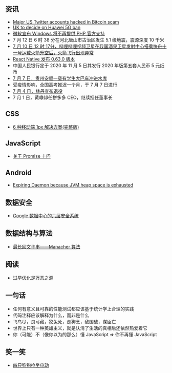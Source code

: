 ## 资讯

- [Major US Twitter accounts hacked in Bitcoin scam](https://www.bbc.co.uk/news/technology-53425822)
- [UK to decide on Huawei 5G ban](https://www.bbc.co.uk/news/technology-51263800)
- [微软宣布 Windows 将不再提供 PHP 官方支持](https://news-web.php.net/php.internals/110907)
- 7 月 12 日 6 时 38 分在河北唐山市古治区发生 5.1 级地震，震源深度 10 千米
- [7 月 10 日 12 时 17分，哔哩哔哩视频卫星在我国酒泉卫星发射中心搭乘快舟十一号运载火箭升空后，火箭飞行出现异常](http://weibo.com/1323527941/JaylwoKo8)
- [React Native 发布 0.63.0 版本](https://reactnative.dev/blog/2020/07/06/version-0.63)
- 中国人民银行定于 2020 年 11 月 5 日其发行 2020 年版第五套人民币 5 元纸币
- [7 月 7 日，贵州安顺一载有学生大巴车冲进水库](https://news.163.com/20/0707/14/FGUJ2MM60001899O.html)
- 受疫情影响，全国高考推迟一个月，于 7 月 7 日进行
- [7 月 4 日，林丹宣布退役](http://toutiao.lawnewcn.com/pc/122122.html)
- 7 月 1 日，黄峥卸任拼多多 CEO，继续担任董事长

## CSS

- [6 种移动端 1px 解决方案(完整版)](https://mp.weixin.qq.com/s/IrV0-v3v5Cl969yFCI58Rg)

## JavaScript

- [关于 Promise 十问](https://mp.weixin.qq.com/s/dtJJWmfzjWf8Odxlve7BZA)

## Android

- [Expiring Daemon because JVM heap space is exhausted](https://stackoverflow.com/questions/56075455/expiring-daemon-because-jvm-heap-space-is-exhausted)

## 数据安全

- [Google 数据中心的六层安全系统](http://weibo.com/1815070622/Ja6Xd3qGt)

## 数据结构与算法

- [最长回文子串——Manacher 算法](https://segmentfault.com/a/1190000003914228)

## 阅读

- [过早优化是万恶之源](https://cloud.tencent.com/developer/article/1525574)

## 一句话

- 任何有意义且可靠的性能测试都应该基于统计学上合理的实践
- 代码注释应该解释为什么，而非是什么
- 飞鸟尽，良弓藏，狡兔死，走狗烹，敌国破，谋臣亡
- 世界上只有一种英雄主义，就是认清了生活的真相后还依然热爱着它
- 你（可能）不（像你以为的那么）懂 JavaScript => 你不再懂 JavaScript

## 笑一笑

- [四只狗狗抢坐电动](http://weibointl.api.weibo.com/share/159067797.html?weibo_id=4525817591358402)